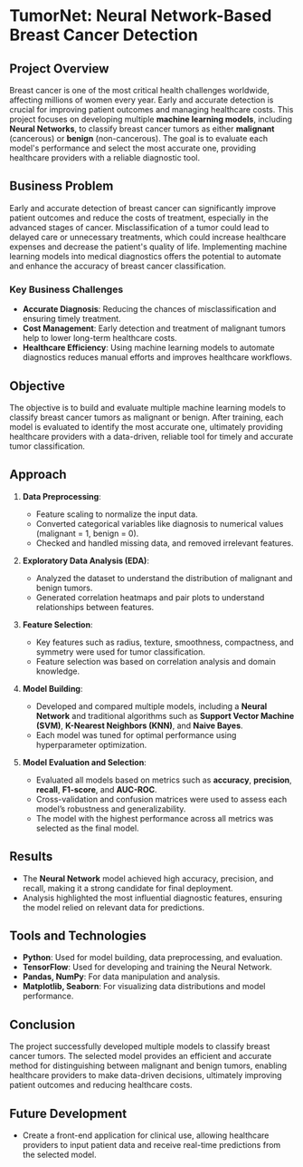 # TumorNet: Neural Network-Based Breast Cancer Detection

## Project Overview
Breast cancer is one of the most critical health challenges worldwide, affecting millions of women every year. Early and accurate detection is crucial for improving patient outcomes and managing healthcare costs. This project focuses on developing multiple **machine learning models**, including **Neural Networks**, to classify breast cancer tumors as either **malignant** (cancerous) or **benign** (non-cancerous). The goal is to evaluate each model's performance and select the most accurate one, providing healthcare providers with a reliable diagnostic tool.

## Business Problem
Early and accurate detection of breast cancer can significantly improve patient outcomes and reduce the costs of treatment, especially in the advanced stages of cancer. Misclassification of a tumor could lead to delayed care or unnecessary treatments, which could increase healthcare expenses and decrease the patient's quality of life. Implementing machine learning models into medical diagnostics offers the potential to automate and enhance the accuracy of breast cancer classification.

### Key Business Challenges
- **Accurate Diagnosis**: Reducing the chances of misclassification and ensuring timely treatment.
- **Cost Management**: Early detection and treatment of malignant tumors help to lower long-term healthcare costs.
- **Healthcare Efficiency**: Using machine learning models to automate diagnostics reduces manual efforts and improves healthcare workflows.

## Objective
The objective is to build and evaluate multiple machine learning models to classify breast cancer tumors as malignant or benign. After training, each model is evaluated to identify the most accurate one, ultimately providing healthcare providers with a data-driven, reliable tool for timely and accurate tumor classification.

## Approach

1. **Data Preprocessing**:
   - Feature scaling to normalize the input data.
   - Converted categorical variables like diagnosis to numerical values (malignant = 1, benign = 0).
   - Checked and handled missing data, and removed irrelevant features.

2. **Exploratory Data Analysis (EDA)**:
   - Analyzed the dataset to understand the distribution of malignant and benign tumors.
   - Generated correlation heatmaps and pair plots to understand relationships between features.

3. **Feature Selection**:
   - Key features such as radius, texture, smoothness, compactness, and symmetry were used for tumor classification.
   - Feature selection was based on correlation analysis and domain knowledge.

4. **Model Building**:
   - Developed and compared multiple models, including a **Neural Network** and traditional algorithms such as **Support Vector Machine (SVM)**, **K-Nearest Neighbors (KNN)**, and **Naive Bayes**.
   - Each model was tuned for optimal performance using hyperparameter optimization.

5. **Model Evaluation and Selection**:
   - Evaluated all models based on metrics such as **accuracy**, **precision**, **recall**, **F1-score**, and **AUC-ROC**.
   - Cross-validation and confusion matrices were used to assess each model’s robustness and generalizability.
   - The model with the highest performance across all metrics was selected as the final model.

## Results
- The **Neural Network** model achieved high accuracy, precision, and recall, making it a strong candidate for final deployment.
- Analysis highlighted the most influential diagnostic features, ensuring the model relied on relevant data for predictions.

## Tools and Technologies
- **Python**: Used for model building, data preprocessing, and evaluation.
- **TensorFlow**: Used for developing and training the Neural Network.
- **Pandas, NumPy**: For data manipulation and analysis.
- **Matplotlib, Seaborn**: For visualizing data distributions and model performance.

## Conclusion
The project successfully developed multiple models to classify breast cancer tumors. The selected model provides an efficient and accurate method for distinguishing between malignant and benign tumors, enabling healthcare providers to make data-driven decisions, ultimately improving patient outcomes and reducing healthcare costs.

## Future Development
- Create a front-end application for clinical use, allowing healthcare providers to input patient data and receive real-time predictions from the selected model.
